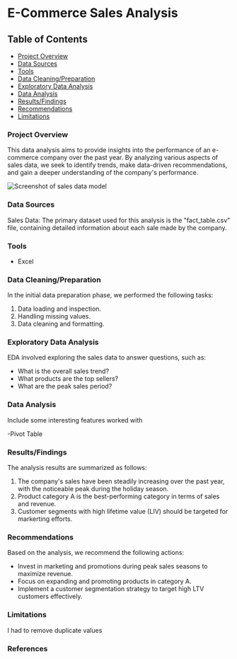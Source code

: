 # E-Commerce Sales Analysis

## Table of Contents

- [Project Overview](#project-overview)
- [Data Sources](#data-sources)
- [Tools](#tools)
- [Data Cleaning/Preparation](#data-cleaning/preparation)
- [Exploratory Data Analysis](#exploratory-data-analysis)
- [Data Analysis](#data-analysis)
- [Results/Findings](#results-findings)
- [Recommendations](#recommendations)
- [Limitations](#limitations)

  
### Project Overview

This data analysis aims to provide insights into the performance of an e-commerce company over the past year. By analyzing various aspects of sales data, we seek to identify trends, make data-driven recommendations, and gain a deeper understanding of the company's performance.

![Screenshot of sales data model](https://github.com/user-attachments/assets/08a08628-8c96-4a10-ac44-7f6779b92d2c)


### Data Sources

Sales Data: The primary dataset used for this analysis is the  "fact_table.csv" file, containing detailed information about each sale made by the company.

### Tools 

- Excel

### Data Cleaning/Preparation

  In the initial data preparation phase, we performed the following tasks:
  1. Data loading and inspection.
  2. Handling missing values.
  3. Data cleaning and formatting.

### Exploratory Data Analysis

EDA involved exploring the sales data to answer questions, such as:

- What is the overall sales trend?
- What products are the top sellers?
- What are the peak sales period?


### Data Analysis

Include some interesting features worked with

-Pivot Table


### Results/Findings

The analysis results are summarized as follows:
1. The company's sales have been steadily increasing over the past year, with the noticeable peak during the holiday season.
2. Product category A is the best-performing category in terms of sales and revenue.
3. Customer segments with high lifetime value (LIV) should be targeted for markerting efforts.


### Recommendations

Based on the analysis, we recommend the following actions:
- Invest in marketing and promotions during peak sales seasons to maximize revenue.
- Focus on expanding and promoting products in category A.
- Implement a customer segmentation strategy to target high LTV customers effectively.


### Limitations

I had to remove duplicate values 



### References




